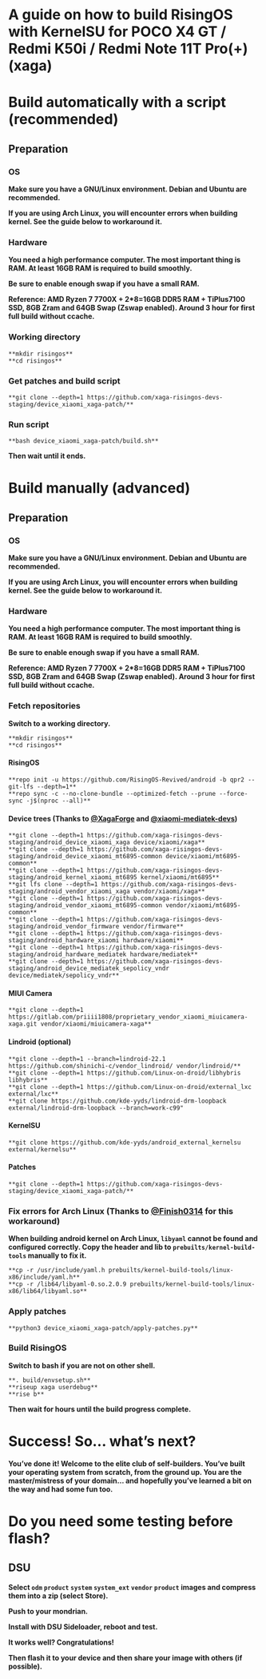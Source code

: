 # A guide on how to build RisingOS with KernelSU for POCO X4 GT / Redmi K50i / Redmi Note 11T Pro(+) (xaga)

# Build automatically with a script (recommended)

## Preparation

### OS

**Make sure you have a GNU/Linux environment. Debian and Ubuntu are recommended.**

**If you are using Arch Linux, you will encounter errors when building kernel.
See the guide below to workaround it.**

### Hardware

**You need a high performance computer. The most important thing is RAM. At least
16GB RAM is required to build smoothly.**

**Be sure to enable enough swap if you have a small RAM.**

**Reference: AMD Ryzen 7 7700X + 2\*8=16GB DDR5 RAM + TiPlus7100 SSD, 8GB Zram
and 64GB Swap (Zswap enabled). Around 3 hour for first full build without
ccache.**

### Working directory

```
**mkdir risingos**
**cd risingos**
```
### Get patches and build script

```
**git clone --depth=1 https://github.com/xaga-risingos-devs-staging/device_xiaomi_xaga-patch/**
```
### Run script

```
**bash device_xiaomi_xaga-patch/build.sh**
```
**Then wait until it ends.**

# Build manually (advanced)

## Preparation

### OS

**Make sure you have a GNU/Linux environment. Debian and Ubuntu are recommended.**

**If you are using Arch Linux, you will encounter errors when building kernel.
See the guide below to workaround it.**

### Hardware

**You need a high performance computer. The most important thing is RAM. At least
16GB RAM is required to build smoothly.**

**Be sure to enable enough swap if you have a small RAM.**

**Reference: AMD Ryzen 7 7700X + 2\*8=16GB DDR5 RAM + TiPlus7100 SSD, 8GB Zram
and 64GB Swap (Zswap enabled). Around 3 hour for first full build without
ccache.**

### Fetch repositories

**Switch to a working directory.**

```
**mkdir risingos**
**cd risingos**
```
#### RisingOS

```
**repo init -u https://github.com/RisingOS-Revived/android -b qpr2 --git-lfs --depth=1**
**repo sync -c --no-clone-bundle --optimized-fetch --prune --force-sync -j$(nproc --all)**
```
#### Device trees (Thanks to [@XagaForge](https://github.com/XagaForge) and [@xiaomi-mediatek-devs](https://github.com/xiaomi-mediatek-devs))

```
**git clone --depth=1 https://github.com/xaga-risingos-devs-staging/android_device_xiaomi_xaga device/xiaomi/xaga**
**git clone --depth=1 https://github.com/xaga-risingos-devs-staging/android_device_xiaomi_mt6895-common device/xiaomi/mt6895-common**
**git clone --depth=1 https://github.com/xaga-risingos-devs-staging/android_kernel_xiaomi_mt6895 kernel/xiaomi/mt6895**
**git lfs clone --depth=1 https://github.com/xaga-risingos-devs-staging/android_vendor_xiaomi_xaga vendor/xiaomi/xaga**
**git clone --depth=1 https://github.com/xaga-risingos-devs-staging/android_vendor_xiaomi_mt6895-common vendor/xiaomi/mt6895-common**
**git clone --depth=1 https://github.com/xaga-risingos-devs-staging/android_vendor_firmware vendor/firmware**
**git clone --depth=1 https://github.com/xaga-risingos-devs-staging/android_hardware_xiaomi hardware/xiaomi**
**git clone --depth=1 https://github.com/xaga-risingos-devs-staging/android_hardware_mediatek hardware/mediatek**
**git clone --depth=1 https://github.com/xaga-risingos-devs-staging/android_device_mediatek_sepolicy_vndr device/mediatek/sepolicy_vndr**
```
#### MIUI Camera

```
**git clone --depth=1 https://gitlab.com/priiii1808/proprietary_vendor_xiaomi_miuicamera-xaga.git vendor/xiaomi/miuicamera-xaga**
```
#### Lindroid (optional)

```
**git clone --depth=1 --branch=lindroid-22.1 https://github.com/shinichi-c/vendor_lindroid/ vendor/lindroid/**
**git clone --depth=1 https://github.com/Linux-on-droid/libhybris libhybris**
**git clone --depth=1 https://github.com/Linux-on-droid/external_lxc external/lxc**
**git clone https://github.com/kde-yyds/lindroid-drm-loopback external/lindroid-drm-loopback --branch=work-c99"

```
#### KernelSU

```
**git clone https://github.com/kde-yyds/android_external_kernelsu external/kernelsu**
```

#### Patches

```
**git clone --depth=1 https://github.com/xaga-risingos-devs-staging/device_xiaomi_xaga-patch/**
```
### Fix errors for Arch Linux (Thanks to [@Finish0314](https://github.com/finish0314) for this workaround)

**When building android kernel on Arch Linux, `libyaml` cannot be found and
configured correctly. Copy the header and lib to `prebuilts/kernel-build-tools`
manually to fix it.**

```
**cp -r /usr/include/yaml.h prebuilts/kernel-build-tools/linux-x86/include/yaml.h**
**cp -r /lib64/libyaml-0.so.2.0.9 prebuilts/kernel-build-tools/linux-x86/lib64/libyaml.so**
```
### Apply patches

```
**python3 device_xiaomi_xaga-patch/apply-patches.py**
```
### Build RisingOS

**Switch to bash if you are not on other shell.**

```
**. build/envsetup.sh**
**riseup xaga userdebug**
**rise b**
```
**Then wait for hours until the build progress complete.**

# Success! So… what’s next?

**You’ve done it! Welcome to the elite club of self-builders. You’ve built your
operating system from scratch, from the ground up. You are the master/mistress
of your domain… and hopefully you’ve learned a bit on the way and had some fun
too.**

# Do you need some testing before flash?

## DSU

**Select `odm` `product` `system` `system_ext` `vendor` `product` images and
compress them into a zip (select Store).**

**Push to your mondrian.**

**Install with DSU Sideloader, reboot and test.**

**It works well? Congratulations!**

**Then flash it to your device and then share your image with others (if
possible).**

